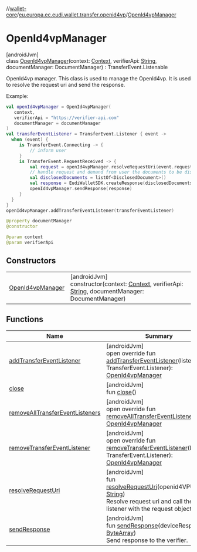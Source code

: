 //[wallet-core](../../../index.md)/[eu.europa.ec.eudi.wallet.transfer.openid4vp](../index.md)/[OpenId4vpManager](index.md)

# OpenId4vpManager

[androidJvm]\
class [OpenId4vpManager](index.md)(context: [Context](https://developer.android.com/reference/kotlin/android/content/Context.html), verifierApi: [String](https://kotlinlang.org/api/latest/jvm/stdlib/kotlin/-string/index.html), documentManager: DocumentManager) : TransferEvent.Listenable

OpenId4vp manager. This class is used to manage the OpenId4vp. It is used to resolve the request uri and send the response.

Example:

```kotlin
val openId4vpManager = OpenId4vpManager(
   context,
   verifierApi = "https://verifier-api.com"
   documentManager = documentManager
)
val transferEventListener = TransferEvent.Listener { event ->
  when (event) {
     is TransferEvent.Connecting -> {
         // inform user
     }
     is TransferEvent.RequestReceived -> {
         val request = openId4vpManager.resolveRequestUri(event.request)
         // handle request and demand from user the documents to be disclosed
         val disclosedDocuments = listOf<DisclosedDocument>()
         val response = EudiWalletSDK.createResponse(disclosedDocuments)
         openId4vpManager.sendResponse(response)
     }
  }
}
openId4vpManager.addTransferEventListener(transferEventListener)

@property documentManager
@constructor

@param context
@param verifierApi
```

## Constructors

| | |
|---|---|
| [OpenId4vpManager](-open-id4vp-manager.md) | [androidJvm]<br>constructor(context: [Context](https://developer.android.com/reference/kotlin/android/content/Context.html), verifierApi: [String](https://kotlinlang.org/api/latest/jvm/stdlib/kotlin/-string/index.html), documentManager: DocumentManager) |

## Functions

| Name | Summary |
|---|---|
| [addTransferEventListener](add-transfer-event-listener.md) | [androidJvm]<br>open override fun [addTransferEventListener](add-transfer-event-listener.md)(listener: TransferEvent.Listener): [OpenId4vpManager](index.md) |
| [close](close.md) | [androidJvm]<br>fun [close](close.md)() |
| [removeAllTransferEventListeners](remove-all-transfer-event-listeners.md) | [androidJvm]<br>open override fun [removeAllTransferEventListeners](remove-all-transfer-event-listeners.md)(): [OpenId4vpManager](index.md) |
| [removeTransferEventListener](remove-transfer-event-listener.md) | [androidJvm]<br>open override fun [removeTransferEventListener](remove-transfer-event-listener.md)(listener: TransferEvent.Listener): [OpenId4vpManager](index.md) |
| [resolveRequestUri](resolve-request-uri.md) | [androidJvm]<br>fun [resolveRequestUri](resolve-request-uri.md)(openid4VPURI: [String](https://kotlinlang.org/api/latest/jvm/stdlib/kotlin/-string/index.html))<br>Resolve request uri and call the listener with the request object. |
| [sendResponse](send-response.md) | [androidJvm]<br>fun [sendResponse](send-response.md)(deviceResponse: [ByteArray](https://kotlinlang.org/api/latest/jvm/stdlib/kotlin/-byte-array/index.html))<br>Send response to the verifier. |
